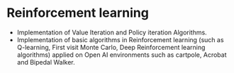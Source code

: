 # Reinforcement learning

* Implementation of Value Iteration and Policy iteration Algorithms.
* Implementation of basic algorithms in Reinforcement learning (such as Q-learning, First visit Monte Carlo, Deep Reinforcement learning algorithms) applied on Open AI environments such as cartpole, Acrobat and Bipedal Walker.
